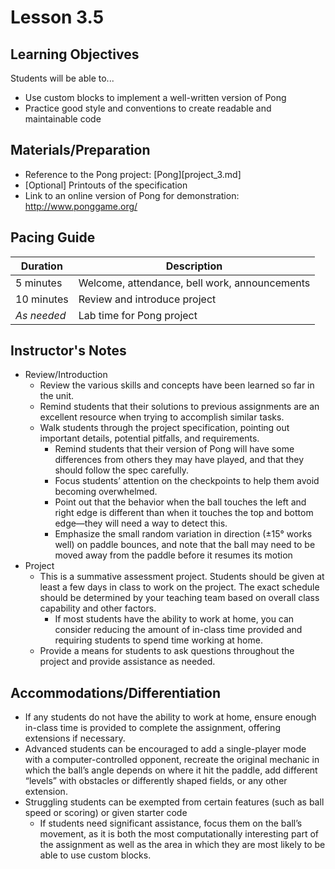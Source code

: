 # Lesson 3.5

## Learning Objectives

Students will be able to...

* Use custom blocks to implement a well-written version of Pong
* Practice good style and conventions to create readable and maintainable code

## Materials/Preparation

* Reference to the Pong project: [Pong][project_3.md]
* [Optional] Printouts of the specification
* Link to an online version of Pong for demonstration: http://www.ponggame.org/

## Pacing Guide

| Duration | Description |
| -- | -- |
| 5 minutes | Welcome, attendance, bell work, announcements |
| 10 minutes | Review and introduce project |
| *As needed* | Lab time for Pong project|

## Instructor's Notes

* Review/Introduction
  * Review the various skills and concepts have been learned so far in the unit.
  * Remind students that their solutions to previous assignments are an excellent resource when trying to accomplish similar tasks.
  * Walk students through the project specification, pointing out important details, potential pitfalls, and requirements.
    * Remind students that their version of Pong will have some differences from others they may have played, and that they should follow the spec carefully.
    * Focus students’ attention on the checkpoints to help them avoid becoming overwhelmed.
    * Point out that the behavior when the ball touches the left and right edge is different than when it touches the top and bottom edge—they will need a way to detect this.
    * Emphasize the small random variation in direction (±15° works well) on paddle bounces, and note that the ball may need to be moved away from the paddle before it resumes its motion
* Project
  * This is a summative assessment project.  Students should be given at least a few days in class to work on the project.  The exact schedule should be determined by your teaching team based on overall class capability and other factors.
    * If most students have the ability to work at home, you can consider reducing the amount of in-class time provided and requiring students to spend time working at home.
  * Provide a means for students to ask questions throughout the project and provide assistance as needed.


## Accommodations/Differentiation

* If any students do not have the ability to work at home, ensure enough in-class time is provided to complete the assignment, offering extensions if necessary.
* Advanced students can be encouraged to add a single-player mode with a computer-controlled opponent, recreate the original mechanic in which the ball’s angle depends on where it hit the paddle, add different “levels” with obstacles or differently shaped fields, or any other extension.
* Struggling students can be exempted from certain features (such as ball speed or scoring) or given starter code
  * If students need significant assistance, focus them on the ball’s movement, as it is both the most computationally interesting part of the assignment as well as the area in which they are most likely to be able to use custom blocks.
